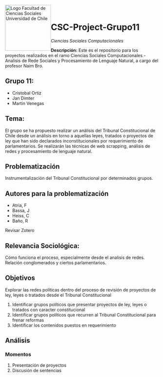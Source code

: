
<img src="https://redlacc.files.wordpress.com/2016/04/logotipo-facso-ciencias-sociales-u-de-chile.png"
     alt="Logo Facultad de Ciencias Sociales Universidad de Chile"
     style="float: left; width: 150px"/>
     <br>

# CSC-Project-Grupo11 <br>
*Ciencias Sociales Computacionales*

**Descripción:** Este es el repositorio para los proyectos realizados en el ramo Ciencias Sociales Computacionales - Analisis de Rede Sociales y Procesamiento de Lenguaje Natural, a cargo del profesor Naim Bro.

## Grupo 11:

- Cristobal Ortiz
- Jan Dimter
- Martin Venegas

## Tema:
El grupo se ha propuesto realizar un análisis del Tribunal Constitucional de Chile desde un análisis en torno a aquellas leyes, tratados o proyectos de ley que han sido declarados inconstitucionales por requerimiento de parlamentarios. Se realizarán las técnicas de web scrapping, análisis de redes y procesamiento de lenguaje natural.

## Problematización
Instrumentalización del Tribunal Constitucional por determinados grupos.

## Autores para la problematización
- Atria, F
- Bassa, J
- Heiss, C
- Baño, R

Revisar Zotero

## Relevancia Sociológica:
Cómo funciona el proceso, especialmente desde el analisis de redes. Relación conglomerados y ciertos parlamentarios.

## Objetivos

Explorar las redes políticas dentro del proceso de revisión de proyectos de ley, leyes o tratados desde el Tribunal Constitucional

1. Identificar grupos políticos que presentar proyectos de ley, leyes o tratados con caracter constitucional 
2. Identificar grupos políticos que recurren al Tribunal Constitucional para frenar reformas
3. Identificar los contenidos puestos en requerimiento

## Análisis
### Momentos
1. Presentación de proyectos
2. Discusión de sentencias


